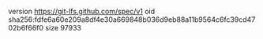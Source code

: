 version https://git-lfs.github.com/spec/v1
oid sha256:fdfe6a60e209a8df4e30a669848b036d9eb88a11b9564c6fc39cd4702b6f66f0
size 97933
